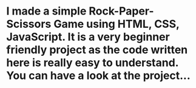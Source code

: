 # I made a simple Rock-Paper-Scissors Game using HTML, CSS, JavaScript. It is a very beginner friendly project as the code written here is really easy to understand. You can have a look at the project...

